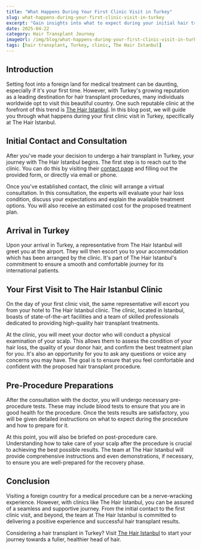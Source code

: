 ```yaml
---
title: "What Happens During Your First Clinic Visit in Turkey"
slug: what-happens-during-your-first-clinic-visit-in-turkey
excerpt: "Gain insights into what to expect during your initial hair transplant consultation at The Hair Istanbul, one of Turkey's leading clinics."
date: 2025-04-22
category: Hair Transplant Journey
imageUrl: /img/blog/what-happens-during-your-first-clinic-visit-in-turkey.png
tags: [hair transplant, Turkey, clinic, The Hair Istanbul]
---
```


<h2>Introduction</h2>

<p>Setting foot into a foreign land for medical treatment can be daunting, especially if it's your first time. However, with Turkey's growing reputation as a leading destination for hair transplant procedures, many individuals worldwide opt to visit this beautiful country. One such reputable clinic at the forefront of this trend is <a href="https://thehairistanbul.com">The Hair Istanbul</a>. In this blog post, we will guide you through what happens during your first clinic visit in Turkey, specifically at The Hair Istanbul.</p>

<h2>Initial Contact and Consultation</h2>

<p>After you've made your decision to undergo a hair transplant in Turkey, your journey with The Hair Istanbul begins. The first step is to reach out to the clinic. You can do this by visiting their <a href="https://thehairistanbul.com/contact">contact page</a> and filling out the provided form, or directly via email or phone.</p>

<p>Once you've established contact, the clinic will arrange a virtual consultation. In this consultation, the experts will evaluate your hair loss condition, discuss your expectations and explain the available treatment options. You will also receive an estimated cost for the proposed treatment plan.</p>

<h2>Arrival in Turkey</h2>

<p>Upon your arrival in Turkey, a representative from The Hair Istanbul will greet you at the airport. They will then escort you to your accommodation which has been arranged by the clinic. It's part of The Hair Istanbul's commitment to ensure a smooth and comfortable journey for its international patients.</p>

<h2>Your First Visit to The Hair Istanbul Clinic</h2>

<p>On the day of your first clinic visit, the same representative will escort you from your hotel to The Hair Istanbul clinic. The clinic, located in Istanbul, boasts of state-of-the-art facilities and a team of skilled professionals dedicated to providing high-quality hair transplant treatments.</p>

<p>At the clinic, you will meet your doctor who will conduct a physical examination of your scalp. This allows them to assess the condition of your hair loss, the quality of your donor hair, and confirm the best treatment plan for you. It's also an opportunity for you to ask any questions or voice any concerns you may have. The goal is to ensure that you feel comfortable and confident with the proposed hair transplant procedure.</p>

<h2>Pre-Procedure Preparations</h2>

<p>After the consultation with the doctor, you will undergo necessary pre-procedure tests. These may include blood tests to ensure that you are in good health for the procedure. Once the tests results are satisfactory, you will be given detailed instructions on what to expect during the procedure and how to prepare for it.</p>

<p>At this point, you will also be briefed on post-procedure care. Understanding how to take care of your scalp after the procedure is crucial to achieving the best possible results. The team at The Hair Istanbul will provide comprehensive instructions and even demonstrations, if necessary, to ensure you are well-prepared for the recovery phase.</p>

<h2>Conclusion</h2>

<p>Visiting a foreign country for a medical procedure can be a nerve-wracking experience. However, with clinics like The Hair Istanbul, you can be assured of a seamless and supportive journey. From the initial contact to the first clinic visit, and beyond, the team at The Hair Istanbul is committed to delivering a positive experience and successful hair transplant results.</p>

<p>Considering a hair transplant in Turkey? Visit <a href="https://thehairistanbul.com">The Hair Istanbul</a> to start your journey towards a fuller, healthier head of hair.</p>